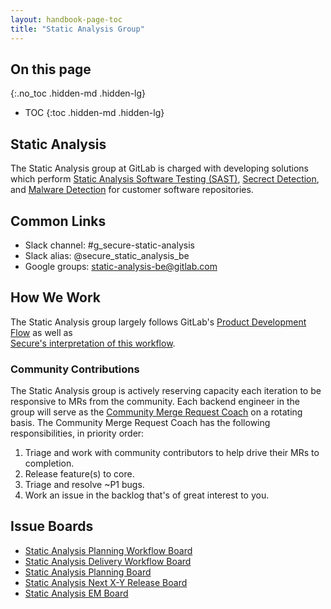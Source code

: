 ```yaml
---
layout: handbook-page-toc
title: "Static Analysis Group"
---
```


## On this page
{:.no_toc .hidden-md .hidden-lg}

- TOC
{:toc .hidden-md .hidden-lg}

## Static Analysis

The Static Analysis group at GitLab is charged with developing solutions which perform [Static Analysis Software Testing (SAST)](/direction/secure/static-analysis/sast/), 
[Secrect Detection](/direction/secure/static-analysis/secret-detection/), and [Malware Detection](/direction/secure/#malware-scanning) for customer software repositories.

## Common Links

* Slack channel: #g_secure-static-analysis
* Slack alias: @secure_static_analysis_be 
* Google groups: static-analysis-be@gitlab.com

## How We Work

The Static Analysis group largely follows GitLab's [Product Development Flow](/handbook/product-development-flow/) as well as  
[Secure's interpretation of this workflow](/handbook/engineering/development/secure/#workflow).

### Community Contributions

The Static Analysis group is actively reserving capacity each iteration to be responsive to MRs 
from the community. Each backend engineer in the group will serve as the [Community Merge Request Coach](https://about.gitlab.com/job-families/expert/merge-request-coach/) on a rotating basis. The Community Merge Request Coach has the following responsibilities, in priority order:

1. Triage and work with community contributors to help drive their MRs to completion.
1. Release feature(s) to core.
1. Triage and resolve ~P1 bugs.
1. Work an issue in the backlog that's of great interest to you.

## Issue Boards

* [Static Analysis Planning Workflow Board](https://gitlab.com/groups/gitlab-org/-/boards/1590105?label_name[]=group%3A%3Astatic%20analysis)
* [Static Analysis Delivery Workflow Board](https://gitlab.com/groups/gitlab-org/-/boards/1590112?label_name[]=group%3A%3Astatic%20analysis)
* [Static Analysis Planning Board](https://gitlab.com/groups/gitlab-org/-/boards/1229162?scope=all&utf8=%E2%9C%93&state=opened&label_name[]=group%3A%3Astatic%20analysis)
* [Static Analysis Next X-Y Release Board](https://gitlab.com/groups/gitlab-org/-/boards/1702880?label_name[]=group%3A%3Astatic%20analysis)
* [Static Analysis EM Board](https://gitlab.com/groups/gitlab-org/-/boards/1655697)
